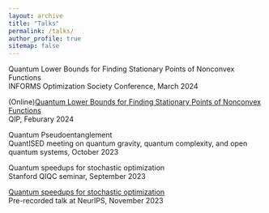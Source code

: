 ```yaml
---
layout: archive
title: "Talks"
permalink: /talks/
author_profile: true
sitemap: false
---
```


Quantum Lower Bounds for Finding Stationary Points of Nonconvex Functions
<br />
INFORMS Optimization Society Conference, March 2024

(Online)[Quantum Lower Bounds for Finding Stationary Points of Nonconvex Functions](https://www.youtube.com/watch?v=24ZJyB9JfTs&t=928s)
<br />
QIP, Feburary 2024 

Quantum Pseudoentanglement
<br />
QuantISED meeting on quantum gravity, quantum complexity, and open quantum systems, October 2023

Quantum speedups for stochastic optimization
<br />
Stanford QIQC seminar, September 2023

[Quantum speedups for stochastic optimization](https://recorder-v3.slideslive.com/?share=88602&s=8db9eb5c-9669-4695-aaf1-12239a81d4b6)
<br />
Pre-recorded talk at NeurIPS, November 2023
